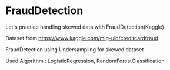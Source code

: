 # FraudDetection
Let's practice handling skewed data with FraudDetection(Kaggle)

Dataset from https://www.kaggle.com/mlg-ulb/creditcardfraud

FraudDetection using Undersampling for skewed dataset

Used Algorithm : LogisticRegression, RandomForestClassification